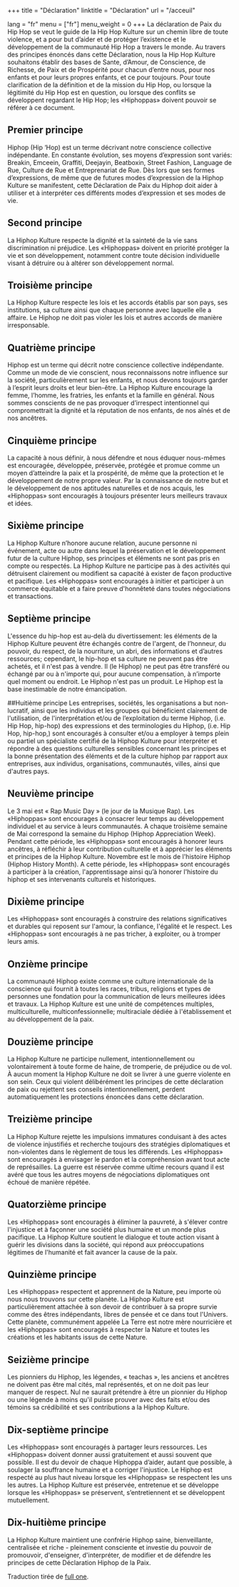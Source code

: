 +++
title = "Déclaration"
linktitle = "Déclaration"
url = "/acceuil"

lang = "fr"
menu = ["fr"]
menu_weight = 0
+++
La déclaration de Paix du Hip Hop se veut le guide de la Hip Hop Kulture sur un chemin libre de toute violence, et a pour but d’aider et de protéger l’existence et le développement de la communauté Hip Hop a travers le monde. Au travers des principes énoncés dans cette Déclaration, nous la Hip Hop Kulture souhaitons établir des bases de Sante, d’Amour, de Conscience, de Richesse, de Paix et de Prospérité pour chacun d’entre nous, pour nos enfants et pour leurs propres enfants, et ce pour toujours. Pour toute clarification de la définition et de la mission du Hip Hop, ou lorsque la légitimité du Hip Hop est en question, ou lorsque des conflits se développent regardant le Hip Hop; les «Hiphoppas» doivent pouvoir se référer à ce document.

## Premier principe
Hiphop (Hip ‘Hop) est un terme décrivant notre conscience collective indépendante.
En constante évolution, ses moyens d’expression sont variés: Breakin, Emceein, Graffiti, Deejayin, Beatboxin, Street Fashion, Language de Rue, Culture de Rue et Entreprenariat de Rue. Dès lors que ses formes d’expressions, de même que de futures modes d’expression de la Hiphop Kulture se manifestent, cette Déclaration de Paix du Hiphop doit aider à utiliser et à interpréter ces différents modes d’expression et ses modes de vie.

## Second principe
La Hiphop Kulture respecte la dignité et la sainteté de la vie sans discrimination ni préjudice. Les «Hiphoppas» doivent en priorité protéger la vie et son développement, notamment contre toute décision individuelle visant à détruire ou à altérer son développement normal.

## Troisième principe
La Hiphop Kulture respecte les lois et les accords établis par son pays, ses institutions, sa culture ainsi que chaque personne avec laquelle elle a affaire. Le Hiphop ne doit pas violer les lois et autres accords de manière irresponsable.

## Quatrième principe
Hiphop est un terme qui décrit notre conscience collective indépendante. Comme un mode de vie conscient, nous reconnaissons notre influence sur la société, particulièrement sur les enfants, et nous devons toujours garder à l’esprit leurs droits et leur bien-être. La Hiphop Kulture encourage la femme, l’homme, les fratries, les enfants et la famille en général. Nous sommes conscients de ne pas provoquer d’irrespect intentionnel qui compromettrait la dignité et la réputation de nos enfants, de nos aînés et de nos ancêtres.

## Cinquième principe
La capacité à nous définir, à nous défendre et nous éduquer nous-mêmes est encouragée, développée, préservée, protégée et promue comme un moyen d’atteindre la paix et la prospérité, de même que la protection et le développement de notre propre valeur. Par la connaissance de notre but et le développement de nos aptitudes naturelles et de nos acquis, les «Hiphoppas» sont encouragés à toujours présenter leurs meilleurs travaux et idées.

## Sixième principe
La Hiphop Kulture n’honore aucune relation, aucune personne ni événement, acte ou autre dans lequel la préservation et le développement futur de la culture Hiphop, ses principes et éléments ne sont pas pris en compte ou respectés. La Hiphop Kulture ne participe pas à des activités qui détruisent clairement ou modifient sa capacité à exister de façon productive et pacifique. Les «Hiphoppas» sont encouragés à initier et participer à un commerce équitable et a faire preuve d'honnêteté dans toutes négociations et transactions.

## Septième principe
L'essence du hip-hop est au-delà du divertissement: les éléments de la Hiphop Kulture peuvent être échangés contre de l'argent, de l’honneur, du pouvoir, du respect, de la nourriture, un abri, des informations et d’autres ressources; cependant, le hip-hop et sa culture ne peuvent pas être achetés, et il n'est pas à vendre. Il (le Hiphop) ne peut pas être transféré ou échangé par ou à n'importe qui, pour aucune compensation, à n’importe quel moment ou endroit. Le Hiphop n'est pas un produit. Le Hiphop est la base inestimable de notre émancipation.

##Huitième principe
Les entreprises, sociétés, les organisations a but non-lucratif, ainsi que les individus et les groupes qui bénéficient clairement de l'utilisation, de l'interprétation et/ou de l’exploitation du terme Hiphop, (i.e. Hip Hop, hip-hop) des expressions et des terminologies du Hiphop, (i.e. Hip Hop, hip-hop,) sont encouragés à consulter et/ou a employer à temps plein ou partiel un spécialiste certifié de la Hiphop Kulture pour interpréter et répondre à des questions culturelles sensibles concernant les principes et la bonne présentation des éléments et de la culture hiphop par rapport aux entreprises, aux individus, organisations, communautés, villes, ainsi que d'autres pays.

## Neuvième principe
Le 3 mai est « Rap Music Day »  (le jour de la Musique Rap). Les «Hiphoppas» sont encourages à consacrer leur temps au développement individuel et au service à leurs communautés. A chaque troisième semaine de Mai correspond la semaine du Hiphop (Hiphop Appreciation Week). Pendant cette période, les «Hiphoppas» sont encouragés à honorer leurs ancêtres, à réfléchir à leur contribution culturelle et à apprécier les éléments et principes de la Hiphop Kulture. Novembre est le mois de l'histoire Hiphop (Hiphop History Month). A cette période, les «Hiphoppas» sont encouragés à participer à la création, l'apprentissage ainsi qu’à honorer l'histoire du hiphop et ses intervenants culturels et historiques.

## Dixième principe
Les «Hiphoppas» sont encouragés à construire des relations significatives et durables qui reposent sur l'amour, la confiance, l'égalité et le respect. Les «Hiphoppas» sont encouragés à ne pas tricher, à exploiter, ou à tromper leurs amis.

## Onzième principe
La communauté Hiphop existe comme une culture internationale de la conscience qui fournit à toutes les races, tribus, religions et types de personnes une fondation pour la communication de leurs meilleures idées et travaux. La Hiphop Kulture est une unité de compétences multiples, multiculturelle, multiconfessionnelle; multiraciale dédiée à l'établissement et au développement de la paix.

## Douzième principe
La Hiphop Kulture ne participe nullement, intentionnellement ou volontairement à toute forme de haine, de tromperie, de préjudice ou de vol. À aucun moment la Hiphop Kulture ne doit se livrer à une guerre violente en son sein. Ceux qui violent délibérément les principes de cette déclaration de paix ou rejettent ses conseils intentionnellement, perdent automatiquement les protections énoncées dans cette déclaration.

## Treizième principe
La Hiphop Kulture rejette les impulsions immatures conduisant à des actes de violence injustifiés et recherche toujours des stratégies diplomatiques et non-violentes dans le règlement de tous les différends. Les «Hiphoppas» sont encouragés à envisager le pardon et la compréhension avant tout acte de représailles. La guerre est réservée comme ultime recours quand il est avéré que tous les autres moyens de négociations diplomatiques ont échoué de manière répétée.

## Quatorzième principe
Les «Hiphoppas» sont encouragés à éliminer la pauvreté, à s'élever contre l'injustice et à façonner une société plus humaine et un monde plus pacifique. La Hiphop Kulture soutient le dialogue et toute action visant à guérir les divisions dans la société, qui répond aux préoccupations légitimes de l'humanité et fait avancer la cause de la paix.

## Quinzième principe
Les «Hiphoppas» respectent et apprennent de la Nature, peu importe où nous nous trouvons sur cette planète. La Hiphop Kulture est particulièrement attachée à son devoir de contribuer à sa propre survie comme des êtres indépendants, libres de pensée et ce dans tout l'Univers. Cette planète, communément appelée La Terre est notre mère nourricière et les «Hiphoppas» sont encouragés à respecter la Nature et toutes les créations et les habitants issus de cette Nature.

## Seizième principe
Les pionniers du Hiphop, les légendes, « teachas », les anciens et ancêtres ne doivent pas être mal cités, mal représentés, et on ne doit pas leur manquer de respect. Nul ne saurait prétendre à être un pionnier du Hiphop ou une légende à moins qu'il puisse prouver avec des faits et/ou des témoins sa crédibilité et ses contributions a la Hiphop Kulture.

## Dix-septième principe
Les «Hiphoppas» sont encouragés à partager leurs ressources. Les «Hiphoppas» doivent donner aussi gratuitement et aussi souvent que possible. Il est du devoir de chaque Hiphoppa d’aider, autant que possible, à soulager la souffrance humaine et a corriger l'injustice. Le Hiphop est respecté au plus haut niveau lorsque les «Hiphoppas» se respectent les uns les autres. La Hiphop Kulture est préservée, entretenue et se développe lorsque les «Hiphoppas» se préservent, s’entretiennent et se développent mutuellement.

## Dix-huitième principe
La Hiphop Kulture maintient une confrérie Hiphop saine, bienveillante, centralisée et riche - pleinement consciente et investie du pouvoir de promouvoir, d'enseigner, d'interpréter, de modifier et de défendre les principes de cette Déclaration Hiphop de la Paix.

Traduction tirée de [full one](http://www.fullone.ch/label_peace.php).
